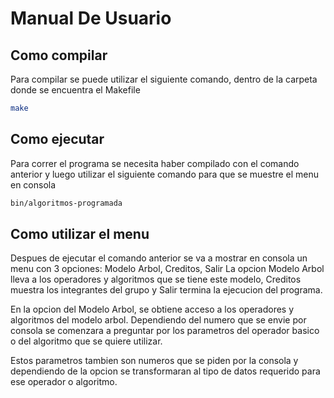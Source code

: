 # Manual De Usuario

## Como compilar

Para compilar se puede utilizar el siguiente comando, dentro de la carpeta donde se encuentra el Makefile

~~~sh
make
~~~

## Como ejecutar

Para correr el programa se necesita haber compilado con el comando anterior y luego utilizar el siguiente comando para que se muestre el menu en consola

~~~sh
bin/algoritmos-programada
~~~

## Como utilizar el menu

Despues de ejecutar el comando anterior se va a mostrar en consola un menu con 3 opciones: Modelo Arbol, Creditos, Salir
La opcion Modelo Arbol lleva a los operadores y algoritmos que se tiene este modelo, Creditos muestra los integrantes del grupo y Salir termina la ejecucion del programa.

En la opcion del Modelo Arbol, se obtiene acceso a los operadores y algoritmos del modelo arbol. Dependiendo del numero que se envie por consola se comenzara a preguntar por los parametros del operador basico o del algoritmo que se quiere utilizar.

Estos parametros tambien son numeros que se piden por la consola y dependiendo de la opcion se transformaran al tipo de datos requerido para ese operador o algoritmo.
